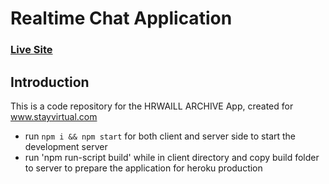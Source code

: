 # Realtime Chat Application

### [Live Site](https://stayvirtual.online)

## Introduction

This is a code repository for the HRWAILL ARCHIVE App, created for www.stayvirtual.com

- run `npm i && npm start` for both client and server side to start the development server
- run 'npm run-script build' while in client directory and copy build folder to server to prepare the application for heroku production
